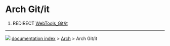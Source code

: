 # Arch Git/it
1.  REDIRECT [WebTools_Git/it](WebTools_Git/it.md)



---
![](images/Button_right.svg) [documentation index](../README.md) > [Arch](Arch_Workbench.md) > Arch Git/it
